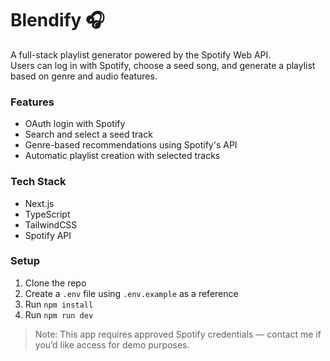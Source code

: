 # Blendify 🎧

A full-stack playlist generator powered by the Spotify Web API.  
Users can log in with Spotify, choose a seed song, and generate a playlist based on genre and audio features.

### Features
- OAuth login with Spotify
- Search and select a seed track
- Genre-based recommendations using Spotify's API
- Automatic playlist creation with selected tracks

### Tech Stack
- Next.js
- TypeScript
- TailwindCSS
- Spotify API

### Setup
1. Clone the repo
2. Create a `.env` file using `.env.example` as a reference
3. Run `npm install`
4. Run `npm run dev`

> Note: This app requires approved Spotify credentials — contact me if you’d like access for demo purposes.
